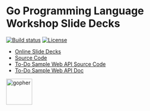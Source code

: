 # Go Programming Language Workshop Slide Decks

[![Build status](https://img.shields.io/travis/rfinochi/golang-workshop-decks?style=plastic)](https://travis-ci.org/rfinochi/golang-workshop-decks)
[![License](https://img.shields.io/github/license/rfinochi/golang-workshop-decks?style=plastic)](https://opensource.org/licenses/mit-license.php)

* [Online Slide Decks](https://decks.golang-workshop.io)
* [Source Code](https://github.com/rfinochi/golang-workshop-src)
* [To-Do Sample Web API Source Code](https://github.com/rfinochi/golang-workshop-todo)
* [To-Do Sample Web API Doc](https://todo.golang-workshop.io/api-docs/index.html)

<img src="https://blog.golang.org/gopher/gopher.png" alt="gopher" width="70"/>